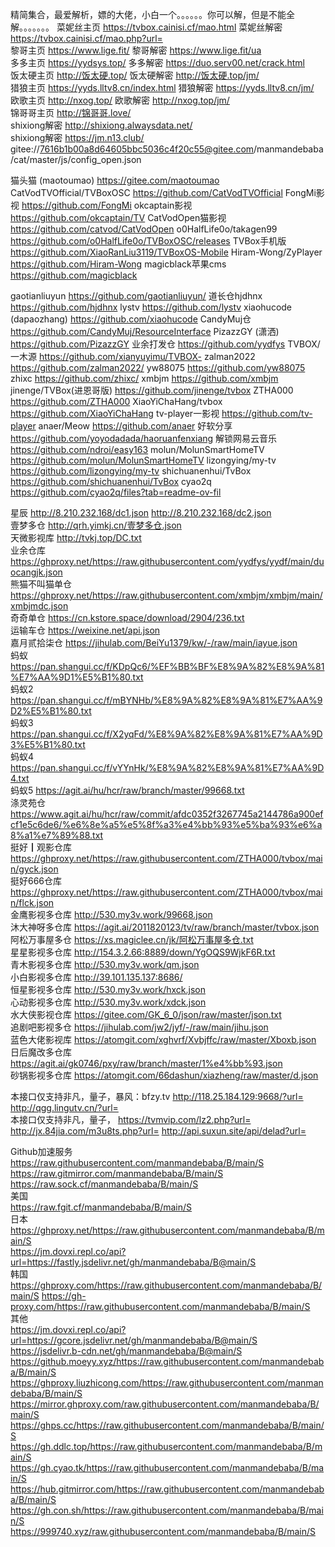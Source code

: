精简集合，最爱解析，嫖的大佬，小白一个。。。。。。你可以解，但是不能全解。。。。。。。
菜妮丝主页 https://tvbox.cainisi.cf/mao.html 菜妮丝解密 https://tvbox.cainisi.cf/mao.php?url=                       
黎哥主页   https://www.lige.fit/  黎哥解密     https://www.lige.fit/ua      
多多主页   https://yydsys.top/    多多解密     https://duo.serv00.net/crack.html   
饭太硬主页 http://饭太硬.top/     饭太硬解密   http://饭太硬.top/jm/             
猎狼主页   https://yyds.lltv8.cn/index.html    猎狼解密     https://yyds.lltv8.cn/jm/   
欧歌主页   http://nxog.top/   欧歌解密 http://nxog.top/jm/    
锦哥哥主页 http://锦哥哥.love/    
shixiong解密 http://shixiong.alwaysdata.net/            
shixiong解密 https://jm.n13.club/            
gitee://7616b1b00a8d64605bbc5036c4f20c55@gitee.com/manmandebaba/cat/master/js/config_open.json    

﻿猫头猫 (maotoumao)  https://gitee.com/maotoumao
CatVodTVOfficial/TVBoxOSC  https://github.com/CatVodTVOfficial
FongMi影视   https://github.com/FongMi
okcaptain影视  https://github.com/okcaptain/TV
CatVodOpen猫影视  https://github.com/catvod/CatVodOpen
o0HalfLife0o/takagen99  https://github.com/o0HalfLife0o/TVBoxOSC/releases
TVBox手机版  https://github.com/XiaoRanLiu3119/TVBoxOS-Mobile
Hiram-Wong/ZyPlayer  https://github.com/Hiram-Wong
magicblack苹果cms   https://github.com/magicblack

gaotianliuyun   https://github.com/gaotianliuyun/
道长仓hjdhnx   https://github.com/hjdhnx
lystv   https://github.com/lystv
xiaohucode (dapaozhang)  https://github.com/xiaohucode
CandyMuj仓  https://github.com/CandyMuj/ResourceInterface
PizazzGY (潇洒)  https://github.com/PizazzGY
业余打发仓   https://github.com/yydfys
TVBOX/一木源  https://github.com/xianyuyimu/TVBOX-
zalman2022  https://github.com/zalman2022/
yw88075   https://github.com/yw88075
zhixc  https://github.com/zhixc/
xmbjm  https://github.com/xmbjm
jinenge/TVBox(进恩哥版)  https://github.com/jinenge/tvbox
ZTHA000   https://github.com/ZTHA000
XiaoYiChaHang/tvbox  https://github.com/XiaoYiChaHang
tv-player一影视  https://github.com/tv-player
anaer/Meow   https://github.com/anaer
好软分享  https://github.com/yoyodadada/haoruanfenxiang
解锁网易云音乐  https://github.com/ndroi/easy163
molun/MolunSmartHomeTV  https://github.com/molun/MolunSmartHomeTV
lizongying/my-tv   https://github.com/lizongying/my-tv
shichuanenhui/TvBox  https://github.com/shichuanenhui/TvBox
cyao2q   https://github.com/cyao2q/files?tab=readme-ov-fil
            
星辰  http://8.210.232.168/dc1.json     http://8.210.232.168/dc2.json       
壹梦多仓     http://qrh.yimkj.cn/壹梦多仓.json        
天微影视库     http://tvkj.top/DC.txt            
业余仓库
    https://ghproxy.net/https://raw.githubusercontent.com/yydfys/yydf/main/duocangjk.json        
熊猫不叫猫单仓     https://ghproxy.net/https://raw.githubusercontent.com/xmbjm/xmbjm/main/xmbjmdc.json           
奇奇单仓      https://cn.kstore.space/download/2904/236.txt      
运输车仓      https://weixine.net/api.json       
嘉月贰拾柒仓       https://jihulab.com/BeiYu1379/kw/-/raw/main/iayue.json        
蚂蚁     https://pan.shangui.cc/f/KDpQc6/%EF%BB%BF%E8%9A%82%E8%9A%81%E7%AA%9D1%E5%B1%80.txt      
蚂蚁2    https://pan.shangui.cc/f/mBYNHb/%E8%9A%82%E8%9A%81%E7%AA%9D2%E5%B1%80.txt     
蚂蚁3    https://pan.shangui.cc/f/X2yqFd/%E8%9A%82%E8%9A%81%E7%AA%9D3%E5%B1%80.txt     
蚂蚁4    https://pan.shangui.cc/f/vYYnHk/%E8%9A%82%E8%9A%81%E7%AA%9D4.txt             
蚂蚁5    https://agit.ai/hu/hcr/raw/branch/master/99668.txt         
涤灵苑仓      https://www.agit.ai/hu/hcr/raw/commit/afdc0352f3267745a2144786a900efcf1e5c6de6/%e6%8e%a5%e5%8f%a3%e4%bb%93%e5%ba%93%e6%a8%a1%e7%89%88.txt           
挺好┃观影仓库    https://ghproxy.net/https://raw.githubusercontent.com/ZTHA000/tvbox/main/gyck.json      
挺好666仓库      https://ghproxy.net/https://raw.githubusercontent.com/ZTHA000/tvbox/main/flck.json       
金鹰影视多仓库 http://530.my3v.work/99668.json  
沐大神呀多仓库 https://agit.ai/2011820123/tv/raw/branch/master/tvbox.json  
阿松万事屋多仓 https://xs.magiclee.cn/jk/阿松万事屋多仓.txt  
星星影视多仓库 http://154.3.2.66:8889/down/YgOQS9WjkF6R.txt  
青木影视多仓库 http://530.my3v.work/qm.json  
小白影视多仓库 http://39.101.135.137:8686/  
恒星影视多仓库 http://530.my3v.work/hxck.json  
心动影视多仓库 http://530.my3v.work/xdck.json  
水大侠影视仓库 https://gitee.com/GK_6_0/json/raw/master/json.txt  
追剧吧影视多仓 https://jihulab.com/jw2/jyf/-/raw/main/jihu.json  
蓝色大佬影视库 https://atomgit.com/xghvrf/Xvbjffc/raw/master/Xboxb.json  
日后魔改多仓库 https://agit.ai/gk0746/pxy/raw/branch/master/1%e4%bb%93.json  
砂锅影视多仓库 https://atomgit.com/66dashun/xiazheng/raw/master/d.json   
   
本接口仅支持非凡，量子，暴风：bfzy.tv http://118.25.184.129:9668/?url=       http://qgg.lingutv.cn/?url=          
本接口仅支持非凡，量子， https://tvmvip.com/lz2.php?url=     http://jx.84jia.com/m3u8ts.php?url=      http://api.suxun.site/api/delad?url=        

Github加速服务   
https://raw.githubusercontent.com/manmandebaba/B/main/S   
https://raw.gitmirror.com/manmandebaba/B/main/S      
https://raw.sock.cf/manmandebaba/B/main/S   
美国    
https://raw.fgit.cf/manmandebaba/B/main/S   
日本    
https://ghproxy.net/https://raw.githubusercontent.com/manmandebaba/B/main/S    
https://jm.dovxi.repl.co/api?url=https://fastly.jsdelivr.net/gh/manmandebaba/B@main/S    
韩国     
https://ghproxy.com/https://raw.githubusercontent.com/manmandebaba/B/main/S 
https://gh-proxy.com/https://raw.githubusercontent.com/manmandebaba/B/main/S       
其他      
https://jm.dovxi.repl.co/api?url=https://gcore.jsdelivr.net/gh/manmandebaba/B@main/S           
https://jsdelivr.b-cdn.net/gh/manmandebaba/B@main/S        
https://github.moeyy.xyz/https://raw.githubusercontent.com/manmandebaba/B/main/S          
https://ghproxy.liuzhicong.com/https://raw.githubusercontent.com/manmandebaba/B/main/S       
https://mirror.ghproxy.com/raw.githubusercontent.com/manmandebaba/B/main/S         
https://ghps.cc/https://raw.githubusercontent.com/manmandebaba/B/main/S     
https://gh.ddlc.top/https://raw.githubusercontent.com/manmandebaba/B/main/S         
https://gh.cyao.tk/https://raw.githubusercontent.com/manmandebaba/B/main/S        
https://hub.gitmirror.com/https://raw.githubusercontent.com/manmandebaba/B/main/S     
https://gh.con.sh/https://raw.githubusercontent.com/manmandebaba/B/main/S       
https://999740.xyz/raw.githubusercontent.com/manmandebaba/B/main/S 
